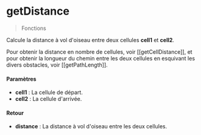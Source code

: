 # getDistance
> Fonctions

Calcule la distance à vol d'oiseau entre deux cellules <b>cell1</b> et <b>cell2</b>.

Pour obtenir la distance en nombre de cellules, voir [[getCellDistance]], et pour obtenir la longueur du chemin entre les deux cellules en esquivant les divers obstacles, voir [[getPathLength]].

#### Paramètres

- **cell1** : La cellule de départ.
- **cell2** : La cellule d'arrivée.

#### Retour

- **distance** : La distance à vol d'oiseau entre les deux cellules.



